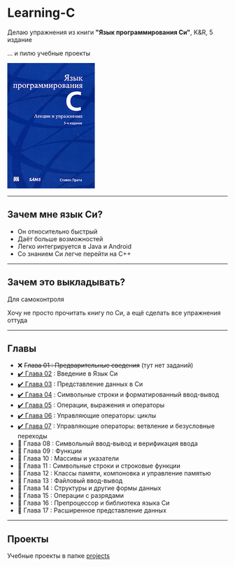 # Learning-C

Делаю упражнения из книги **"Язык программирования Си"**, K&amp;R, 5 издание

... и пилю учебные проекты

![book](https://raw.githubusercontent.com/andybeardness/Learning-C/main/imgs/book.jpg)

----

## Зачем мне язык Си?

- Он относительно быстрый
- Даёт больше возможностей
- Легко интегрируется в Java и Android
- Со знанием Си легче перейти на C++

----

## Зачем это выкладывать?

Для самоконтроля

Хочу не просто прочитать книгу по Си, а ещё сделать все упражнения оттуда

----

## Главы

- ❌ ~~Глава 01 : Предварительные сведения~~ (тут нет заданий)
- [✔️ Глава 02](https://github.com/andybeardness/Learning-C/tree/main/chapter-2) : Введение в Язык Си
- [✔️ Глава 03](https://github.com/andybeardness/Learning-C/tree/main/chapter-3) : Представление данных в Си
- [✔️ Глава 04](https://github.com/andybeardness/Learning-C/tree/main/chapter-4) : Cимвольные  строки и  форматированный ввод-вывод
- [✔️ Глава 05](https://github.com/andybeardness/Learning-C/tree/main/chapter-5) : Операции, выражения и операторы
- [✔️ Глава 06](https://github.com/andybeardness/Learning-C/tree/main/chapter-6) : Управляющие операторы: циклы
- [✔️ Глава 07](https://github.com/andybeardness/Learning-C/tree/main/chapter-7) : Управляющие операторы: ветвление и безусловные переходы
- 🔸 Глава 08 : Символьный ввод-вывод и верификация ввода
- 🔸 Глава 09 : Функции
- 🔸 Глава 10 : Массивы и указатели
- 🔸 Глава 11 : Символьные строки и строковые функции
- 🔸 Глава 12 : Классы памяти, компоновка и управление памятью
- 🔸 Глава 13 : Файловый ввод-вывод
- 🔸 Глава 14 : Структуры и другие формы данных
- 🔸 Глава 15 : Операции с разрядами
- 🔸 Глава 16 : Препроцессор и библиотека языка Си
- 🔸 Глава 17 : Расширенное представление данных
----

## Проекты

Учебные проекты в папке [projects](https://github.com/andybeardness/Learning-C/tree/main/projects)

